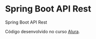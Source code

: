 # Spring Boot API Rest
Spring Boot API Rest

Código desenvolvido no curso [Alura](https://cursos.alura.com.br/course/spring-boot-api-rest).
